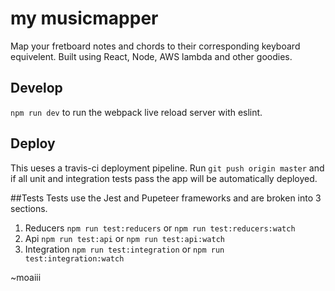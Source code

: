 # my musicmapper

Map your fretboard notes and chords to their corresponding keyboard equivelent. 
Built using React, Node, AWS lambda and other goodies. 

## Develop
`npm run dev` to run the webpack live reload server with eslint. 

## Deploy
This ueses a travis-ci deployment pipeline. Run `git push origin master` and if all unit and integration tests pass the app will be automatically deployed.

##Tests
Tests use the Jest and Pupeteer frameworks and are broken into 3 sections.

1. Reducers
`npm run test:reducers` or `npm run test:reducers:watch`
2. Api
`npm run test:api` or `npm run test:api:watch`
3. Integration
`npm run test:integration` or `npm run test:integration:watch`


~moaiii
